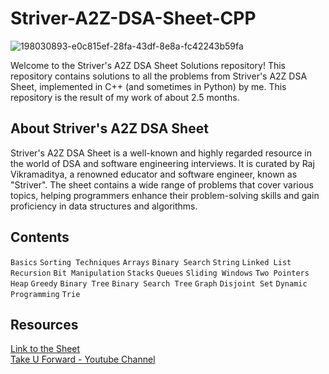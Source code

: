 # Striver-A2Z-DSA-Sheet-CPP
![198030893-e0c815ef-28fa-43df-8e8a-fc42243b59fa](https://github.com/dhruv-yadav-nitj/Striver-A2Z-DSA-Sheet-CPP/assets/97078553/54b50781-66c4-40b3-ad8f-1ce2462c916d)


Welcome to the Striver's A2Z DSA Sheet Solutions repository! This repository contains solutions to all the problems from Striver's A2Z DSA Sheet, implemented in C++ (and sometimes in Python) by me. This repository is the result of my work of about 2.5 months.
## About Striver's A2Z DSA Sheet
Striver's A2Z DSA Sheet is a well-known and highly regarded resource in the world of DSA and software engineering interviews. It is curated by Raj Vikramaditya, a renowned educator and software engineer, known as "Striver". The sheet contains a wide range of problems that cover various topics, helping programmers enhance their problem-solving skills and gain proficiency in data structures and algorithms.
## Contents
`Basics` `Sorting Techniques` `Arrays` `Binary Search` `String` `Linked List` `Recursion` `Bit Manipulation` `Stacks` `Queues` `Sliding Windows` `Two Pointers` `Heap` `Greedy` `Binary Tree` `Binary Search Tree` `Graph` `Disjoint Set` `Dynamic Programming` `Trie`
## Resources
[Link to the Sheet](https://takeuforward.org/strivers-a2z-dsa-course/strivers-a2z-dsa-course-sheet-2/) <br>
[Take U Forward - Youtube Channel](https://www.youtube.com/@takeUforward)
